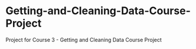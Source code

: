 # Getting-and-Cleaning-Data-Course-Project
Project for Course 3 - Getting and Cleaning Data Course Project
